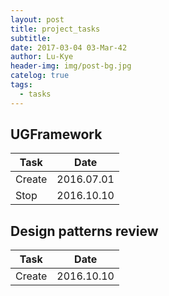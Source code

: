 ```yaml
---
layout: post
title: project_tasks
subtitle: 
date: 2017-03-04 03-Mar-42
author: Lu-Kye
header-img: img/post-bg.jpg
catelog: true
tags: 
  - tasks
---
```

## UGFramework

Task    | Date
---     | ---
Create  | 2016.07.01
Stop 	| 2016.10.10

## Design patterns review

Task	| Date
---		| ---
Create	| 2016.10.10
